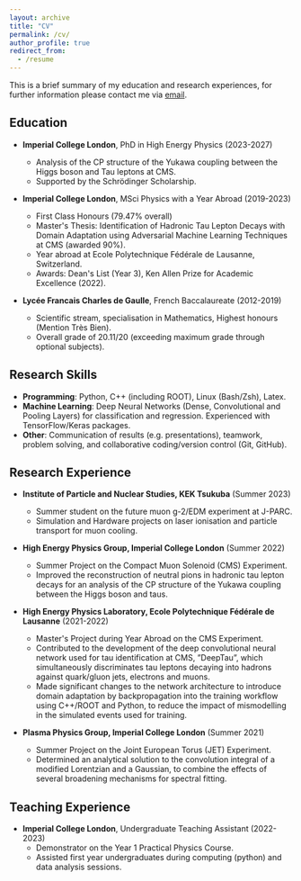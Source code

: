 ```yaml
---
layout: archive
title: "CV"
permalink: /cv/
author_profile: true
redirect_from:
  - /resume
---
```




This is a brief summary of my education and research experiences, for further information please contact me via [email](mailto:lucas.russell@cern.ch "mail"). 

## Education

* **Imperial College London**, PhD in High Energy Physics (2023-2027)
  * Analysis of the CP structure of the Yukawa coupling between the Higgs boson and Tau leptons at CMS.
  * Supported by the Schr&ouml;dinger Scholarship.

* **Imperial College London**, MSci Physics with a Year Abroad (2019-2023)
  * First Class Honours (79.47% overall)
  * Master's Thesis:  Identification of Hadronic Tau Lepton Decays with Domain Adaptation using Adversarial Machine Learning Techniques at CMS (awarded 90%).
  * Year abroad at Ecole Polytechnique F&eacute;d&eacute;rale de Lausanne, Switzerland.
  * Awards: Dean's List (Year 3), Ken Allen Prize for Academic Excellence (2022).

* **Lyc&eacute;e Francais Charles de Gaulle**, French Baccalaureate (2012-2019)
  * Scientific stream, specialisation in Mathematics, Highest honours (Mention Tr&egrave;s Bien).
  * Overall grade of 20.11/20 (exceeding maximum grade through optional subjects).

## Research Skills
* **Programming**: Python, C++ (including ROOT), Linux (Bash/Zsh), Latex.
* **Machine Learning**: Deep Neural Networks (Dense, Convolutional and Pooling Layers) for classification and regression. Experienced with TensorFlow/Keras packages.
* **Other**: Communication of results (e.g. presentations), teamwork, problem solving, and collaborative coding/version control (Git, GitHub).

## Research Experience

* **Institute of Particle and Nuclear Studies, KEK Tsukuba** (Summer 2023)
  * Summer student on the future muon g-2/EDM experiment at J-PARC.
  * Simulation and Hardware projects on laser ionisation and particle transport for muon cooling.

* **High Energy Physics Group, Imperial College London** (Summer 2022)
  * Summer Project on the Compact Muon Solenoid (CMS) Experiment.
  * Improved the reconstruction of neutral pions in hadronic tau lepton decays for an analysis of the CP structure of the Yukawa coupling between the Higgs boson and taus.
   
* **High Energy Physics Laboratory, Ecole Polytechnique F&eacute;d&eacute;rale de Lausanne** (2021-2022)
  * Master's Project during Year Abroad on the CMS Experiment.
  * Contributed to the development of the deep convolutional neural network used for tau identification at CMS, ”DeepTau”, which simultaneously discriminates tau leptons decaying into hadrons against quark/gluon jets, electrons and muons. 
  * Made significant changes to the network architecture to introduce domain adaptation by backpropagation into the training workflow using C++/ROOT and Python, to reduce the impact of mismodelling in the simulated events used for training.


* **Plasma Physics Group, Imperial College London** (Summer 2021)
  * Summer Project on the Joint European Torus (JET) Experiment.
  * Determined an analytical solution to the convolution integral of a modified Lorentzian and a Gaussian, to combine the effects of several broadening mechanisms for spectral fitting.

## Teaching Experience 
* **Imperial College London**, Undergraduate Teaching Assistant (2022-2023)
  * Demonstrator on the Year 1 Practical Physics Course. 
  * Assisted first year undergraduates during computing (python) and data analysis sessions.


